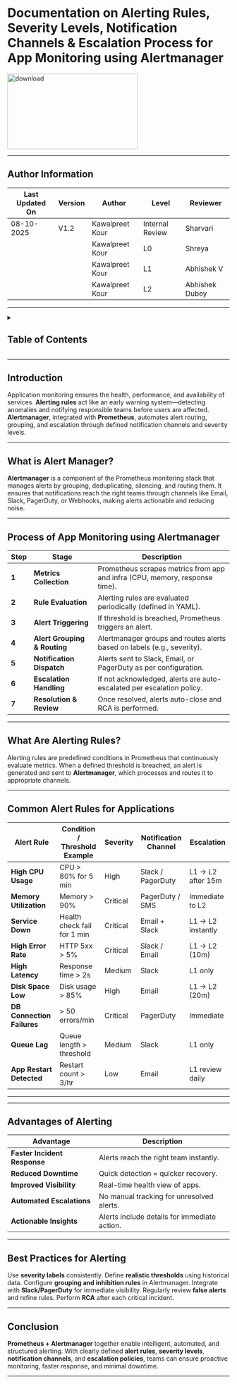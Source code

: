 # Documentation on Alerting Rules, Severity Levels, Notification Channels & Escalation Process for App Monitoring using Alertmanager

<img width="295" height="171" alt="download" src="https://github.com/user-attachments/assets/55453275-9b9e-4c78-a401-d0906df0960f" />

---

## Author Information

| Last Updated On | Version | Author          | Level           | Reviewer       |
| --------------- | ------- | --------------- | --------------- | -------------- |
| 08-10-2025      | V1.2    | Kawalpreet Kour | Internal Review | Sharvari       |
|                 |         | Kawalpreet Kour | L0              | Shreya         |
|                 |         | Kawalpreet Kour | L1              | Abhishek V     |
|                 |         | Kawalpreet Kour | L2              | Abhishek Dubey |

---

<details>
  <summary><h2><strong>Table of Contents</strong></h2></summary>

1. [Introduction](#introduction)
2. [What Are Alerting Rules?](#what-are-alerting-rules)
3. [Severity Levels](#severity-levels)
4. [Notification Channels](#notification-channels)
5. [Escalation Process](#escalation-process)
6. [Process of App Monitoring using Alertmanager](#process-of-app-monitoring-using-alertmanager)
7. [Common Alert Rules for Applications](#common-alert-rules-for-applications)
8. [Advantages of Alerting](#advantages-of-alerting)
9. [Limitations and Challenges](#limitations-and-challenges)
10. [Best Practices for Alerting](#best-practices-for-alerting)
11. [Conclusion](#conclusion)
12. [FAQs](#faqs)
13. [Contact Information](#contact-information)
14. [References](#references)

</details>

---

## Introduction

Application monitoring ensures the health, performance, and availability of services.
**Alerting rules** act like an early warning system—detecting anomalies and notifying responsible teams before users are affected.
**Alertmanager**, integrated with **Prometheus**, automates alert routing, grouping, and escalation through defined notification channels and severity levels.

---

## What is Alert Manager?

**Alertmanager** is a component of the Prometheus monitoring stack that manages alerts by grouping, deduplicating, silencing, and routing them. It ensures that notifications reach the right teams through channels like Email, Slack, PagerDuty, or Webhooks, making alerts actionable and reducing noise.

---
## Process of App Monitoring using Alertmanager

| Step  | Stage                        | Description                                                                 |
| ----- | ---------------------------- | --------------------------------------------------------------------------- |
| **1** | **Metrics Collection**       | Prometheus scrapes metrics from app and infra (CPU, memory, response time). |
| **2** | **Rule Evaluation**          | Alerting rules are evaluated periodically (defined in YAML).                |
| **3** | **Alert Triggering**         | If threshold is breached, Prometheus triggers an alert.                     |
| **4** | **Alert Grouping & Routing** | Alertmanager groups and routes alerts based on labels (e.g., severity).     |
| **5** | **Notification Dispatch**    | Alerts sent to Slack, Email, or PagerDuty as per configuration.             |
| **6** | **Escalation Handling**      | If not acknowledged, alerts are auto-escalated per escalation policy.       |
| **7** | **Resolution & Review**      | Once resolved, alerts auto-close and RCA is performed.                      |

---
## What Are Alerting Rules?

Alerting rules are predefined conditions in Prometheus that continuously evaluate metrics.
When a defined threshold is breached, an alert is generated and sent to **Alertmanager**, which processes and routes it to appropriate channels.

---

## Common Alert Rules for Applications

| Alert Rule                 | Condition / Threshold Example | Severity | Notification Channel | Escalation        |
| -------------------------- | ----------------------------- | -------- | -------------------- | ----------------- |
| **High CPU Usage**         | CPU > 80% for 5 min           | High     | Slack / PagerDuty    | L1 → L2 after 15m |
| **Memory Utilization**     | Memory > 90%                  | Critical | PagerDuty / SMS      | Immediate to L2   |
| **Service Down**           | Health check fail for 1 min   | Critical | Email + Slack        | L1 → L2 instantly |
| **High Error Rate**        | HTTP 5xx > 5%                 | Critical | Slack / Email        | L1 → L2 (10m)     |
| **High Latency**           | Response time > 2s            | Medium   | Slack                | L1 only           |
| **Disk Space Low**         | Disk usage > 85%              | High     | Email                | L1 → L2 (20m)     |
| **DB Connection Failures** | > 50 errors/min               | Critical | PagerDuty            | Immediate         |
| **Queue Lag**              | Queue length > threshold      | Medium   | Slack                | L1 only           |
| **App Restart Detected**   | Restart count > 3/hr          | Low      | Email                | L1 review daily   |

---



---


## Advantages of Alerting

| Advantage                    | Description                                  |
| ---------------------------- | -------------------------------------------- |
| **Faster Incident Response** | Alerts reach the right team instantly.       |
| **Reduced Downtime**         | Quick detection = quicker recovery.          |
| **Improved Visibility**      | Real-time health view of apps.               |
| **Automated Escalations**    | No manual tracking for unresolved alerts.    |
| **Actionable Insights**      | Alerts include details for immediate action. |

---



## Best Practices for Alerting

 Use **severity labels** consistently.
 Define **realistic thresholds** using historical data.
 Configure **grouping and inhibition rules** in Alertmanager.
 Integrate with **Slack/PagerDuty** for immediate visibility.
 Regularly review **false alerts** and refine rules.
 Perform **RCA** after each critical incident.

---

## Conclusion

**Prometheus + Alertmanager** together enable intelligent, automated, and structured alerting.
With clearly defined **alert rules**, **severity levels**, **notification channels**, and **escalation policies**, teams can ensure proactive monitoring, faster response, and minimal downtime.

---
